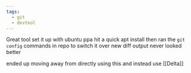 ```yaml
---
tags:
  - git
  - devtool
---
```

Great tool set it up with ubuntu ppa hit a quick apt install then ran the `git config` commands in repo to switch it over new diff output never looked better

ended up moving away from directly using this and instead use [[Delta]]
